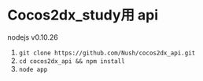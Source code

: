 # Cocos2dx_study用 api
nodejs v0.10.26

1. `git clone https://github.com/Nush/cocos2dx_api.git`
2. `cd cocos2dx_api && npm install`
3. `node app`


